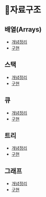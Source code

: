 # 📓자료구조
## 배열(Arrays)
* [개념정리](/Arrays/Arrays.md)
* [구현](/Arrays/)
## 스택
* [개념정리]()
* [구현](/Stack/)
## 큐
* [개념정리]()
* [구현](/Queue/)
## 트리
* [개념정리]()
* [구현](/Tree/)
## 그래프
* [개념정리]()
* [구현](/Graph/)
